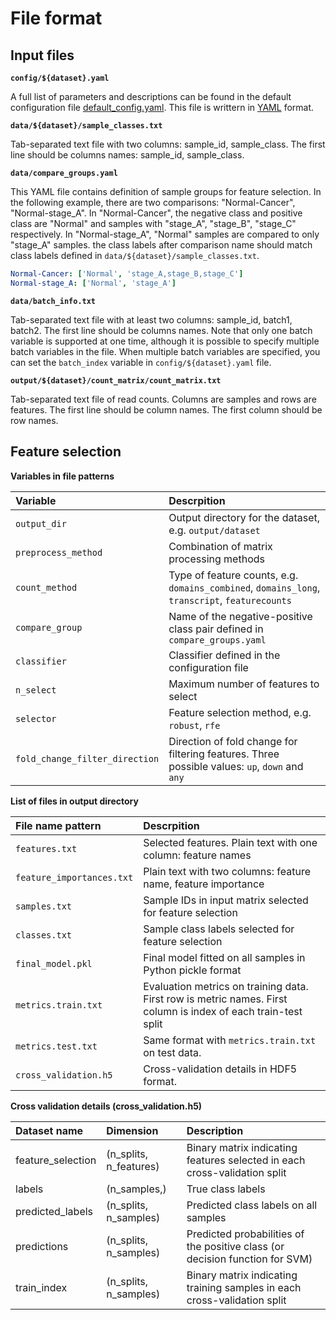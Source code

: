 # File format

## Input files

**`config/${dataset}.yaml`**

A full list of parameters and descriptions can be found in the default configuration file [default_config.yaml](../config/default_config.yaml).
This file is writtern in [YAML](https://yaml.org) format.

**`data/${dataset}/sample_classes.txt`**

Tab-separated text file with two columns: sample_id, sample_class. The first line should be columns names: sample_id, sample_class.

**`data/compare_groups.yaml`**

This YAML file contains definition of sample groups for feature selection. In the following example, there are two comparisons: "Normal-Cancer", "Normal-stage_A".
In "Normal-Cancer", the negative class and positive class are "Normal" and samples with "stage_A", "stage_B", "stage_C" respectively. 
In "Normal-stage_A", "Normal" samples are compared to only "stage_A" samples. the class labels after comparison name should match class labels defined in `data/${dataset}/sample_classes.txt`. 

```yaml
Normal-Cancer: ['Normal', 'stage_A,stage_B,stage_C']
Normal-stage_A: ['Normal', 'stage_A']
```

**`data/batch_info.txt`**

Tab-separated text file with at least two columns: sample_id, batch1, batch2. The first line should be columns names.
Note that only one batch variable is supported at one time, although it is possible to specify multiple batch variables in the file.
When multiple batch variables are specified, you can set the `batch_index` variable in `config/${dataset}.yaml` file.

**`output/${dataset}/count_matrix/count_matrix.txt`**

Tab-separated text file of read counts. Columns are samples and rows are features. The first line should be column names. The first column should be row names.


## Feature selection

**Variables in file patterns**

| Variable | Descrpition |
| :--- | :--- |
| `output_dir` | Output directory for the dataset, e.g. `output/dataset` |
| `preprocess_method` | Combination of matrix processing methods |
| `count_method` | Type of feature counts, e.g. `domains_combined`, `domains_long`, `transcript`, `featurecounts` |
| `compare_group` | Name of the negative-positive class pair defined in `compare_groups.yaml` |
| `classifier` | Classifier defined in the configuration file |
| `n_select` | Maximum number of features to select |
| `selector` | Feature selection method, e.g. `robust`, `rfe` |
| `fold_change_filter_direction` | Direction of fold change for filtering features. Three possible values: `up`, `down` and `any` |

**List of files in output directory**

| File name pattern | Descrpition |
| :--- | :--- |
| `features.txt` | Selected features. Plain text with one column: feature names |
| `feature_importances.txt` | Plain text with two columns: feature name, feature importance |
| `samples.txt` | Sample IDs in input matrix selected for feature selection |
| `classes.txt` | Sample class labels selected for feature selection |
| `final_model.pkl` | Final model fitted on all samples in Python pickle format |
| `metrics.train.txt` | Evaluation metrics on training data. First row is metric names. First column is index of each train-test split |
| `metrics.test.txt` | Same format with `metrics.train.txt` on test data. |
| `cross_validation.h5` | Cross-validation details in HDF5 format. |

**Cross validation details \(cross\_validation.h5\)**

| Dataset name | Dimension | Description |
| :--- | :--- | :--- |
| feature\_selection | \(n\_splits, n\_features\) | Binary matrix indicating features selected in each cross-validation split |
| labels | \(n\_samples,\) | True class labels |
| predicted\_labels | \(n\_splits, n\_samples\) | Predicted class labels on all samples |
| predictions | \(n\_splits, n\_samples\) | Predicted probabilities of the positive class \(or decision function for SVM\) |
| train\_index | \(n\_splits, n\_samples\) | Binary matrix indicating training samples in each cross-validation split |
